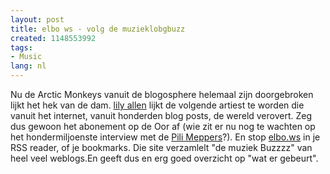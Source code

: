```yaml
---
layout: post
title: elbo ws - volg de muzieklobgbuzz
created: 1148553992
tags:
- Music
lang: nl
---
```

Nu de Arctic Monkeys vanuit de blogosphere helemaal zijn doorgebroken lijkt het hek van de dam. [lily allen](http://bler.webschuur.com/lily_allen_urban_ska) lijkt de volgende artiest te worden die vanuit het internet, vanuit honderden blog posts, de wereld verovert. Zeg dus gewoon het abonement op de Oor af (wie zit er nu nog te wachten op het hondermiljoenste interview met de [Pili Meppers](http://www.last.fm/music/Red+Hot+Chili+Peppers)?). En stop [elbo.ws](http://elbo.ws/artist/) in je RSS reader, of je bookmarks. Die site verzamlelt "de muziek Buzzzz" van heel veel weblogs.En geeft dus en erg goed overzicht op "wat er gebeurt".
